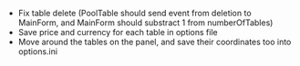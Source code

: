 - Fix table delete (PoolTable should send event from deletion to MainForm, and MainForm should substract 1 from numberOfTables)
- Save price and currency for each table in options file
- Move around the tables on the panel, and save their coordinates too into options.ini